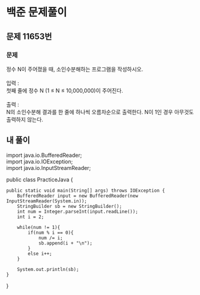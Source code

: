 # 백준 문제풀이

## 문제 11653번
### 문제<br>
정수 N이 주어졌을 때, 소인수분해하는 프로그램을 작성하시오.<br><br>입력 :<br>첫째 줄에 정수 N (1 ≤ N ≤ 10,000,000)이 주어진다.<br><br>출력 :<br>N의 소인수분해 결과를 한 줄에 하나씩 오름차순으로 출력한다. N이 1인 경우 아무것도 출력하지 않는다.
## 내 풀이
import java.io.BufferedReader;<br>
import java.io.IOException;<br>
import java.io.InputStreamReader;<br>

public class PracticeJava {

    public static void main(String[] args) throws IOException {
        BufferedReader input = new BufferedReader(new InputStreamReader(System.in));
        StringBuilder sb = new StringBuilder();
        int num = Integer.parseInt(input.readLine());
        int i = 2;

        while(num != 1){
            if(num % i == 0){
                num /= i;
                sb.append(i + "\n");
            }
            else i++;
        }

        System.out.println(sb);
    }
}